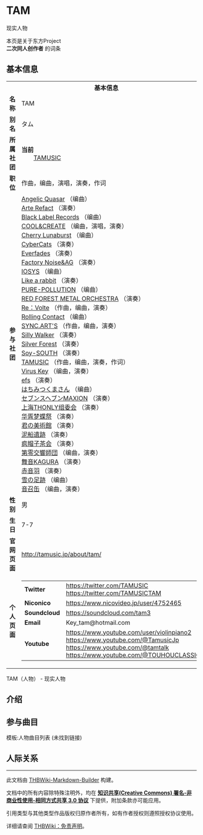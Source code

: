# TAM

<!-- source html: G:\repos\THBWiki-Markdown-Builder\THBWikiMarkdown\Temp\main\b\bd\ns0%3ATAM.html -->

现实人物

本页是关于东方Project  
 **二次同人创作者** 的词条
## 基本信息

<table><tbody><tr><th colspan="3">基本信息</th></tr><tr><td class="label"><b>名称</b></td><td> TAM </td></tr><tr><td class="label"><b>别名</b></td><td>タム</td></tr><tr><td class="label"><b>所属社团</b></td><td><b>当前</b><div style="margin-left:2em;"><a href="./TAMUSIC.md" title="TAMUSIC">TAMUSIC</a></div></td></tr><tr><td class="label"><b>职位</b></td><td>作曲，编曲，演唱，演奏，作词</td></tr><tr><td class="label"><b>参与社团</b></td><td><a href="./Angelic_Quasar.md" title="Angelic Quasar">Angelic Quasar</a> （编曲）<br><a href="./Arte_Refact.md" title="Arte Refact">Arte Refact</a> （演奏）<br><a href="./Black_Label_Records.md" title="Black Label Records">Black Label Records</a> （编曲）<br><a href="./COOL&CREATE.md" title="COOL&amp;CREATE">COOL&amp;CREATE</a> （编曲，演唱，演奏）<br><a href="./Cherry_Lunaburst.md" title="Cherry Lunaburst">Cherry Lunaburst</a> （编曲）<br><a href="./CyberCats.md" title="CyberCats">CyberCats</a> （演奏）<br><a href="./Everfades.md" title="Everfades">Everfades</a> （演奏）<br><a href="./Factory_Noise&AG.md" title="Factory Noise&amp;AG">Factory Noise&amp;AG</a> （演奏）<br><a href="./IOSYS.md" title="IOSYS">IOSYS</a> （编曲）<br><a href="./Like_a_rabbit.md" title="Like a rabbit">Like a rabbit</a> （演奏）<br><a href="./PURE-POLLUTION.md" title="PURE-POLLUTION">PURE-POLLUTION</a> （编曲）<br><a href="./RED_FOREST_METAL_ORCHESTRA.md" title="RED FOREST METAL ORCHESTRA">RED FOREST METAL ORCHESTRA</a> （演奏）<br><a href="./Re：Volte.md" title="Re：Volte">Re：Volte</a> （作曲，编曲，演奏）<br><a href="./Rolling_Contact.md" title="Rolling Contact">Rolling Contact</a> （编曲）<br><a href="./SYNC.ART'S.md" title="SYNC.ART&#39;S">SYNC.ART'S</a> （作曲，编曲，演奏）<br><a href="./Silly_Walker.md" title="Silly Walker">Silly Walker</a> （演奏）<br><a href="./Silver_Forest.md" title="Silver Forest">Silver Forest</a> （演奏）<br><a href="./Soy-SOUTH.md" title="Soy-SOUTH">Soy-SOUTH</a> （演奏）<br><a href="./TAMUSIC.md" title="TAMUSIC">TAMUSIC</a> （作曲，编曲，演奏，作词）<br><a href="./Virus_Key.md" title="Virus Key">Virus Key</a> （编曲，演奏）<br><a href="./efs.md" title="efs">efs</a> （演奏）<br><a href="./はちみつくまさん.md" title="はちみつくまさん">はちみつくまさん</a> （编曲）<br><a href="./セブンスヘブンMAXION.md" title="セブンスヘブンMAXION">セブンスヘブンMAXION</a> （演奏）<br><a href="./上海THONLY组委会.md" title="上海THONLY组委会">上海THONLY组委会</a> （演奏）<br><a href="./华胥梦蝶祭.md" title="华胥梦蝶祭">华胥梦蝶祭</a> （演奏）<br><a href="./君の美術館.md" title="君の美術館">君の美術館</a> （演奏）<br><a href="./泥船遺跡.md" title="泥船遺跡">泥船遺跡</a> （演奏）<br><a href="./疯帽子茶会.md" title="疯帽子茶会">疯帽子茶会</a> （演奏）<br><a href="./第零交響師団.md" title="第零交響師団">第零交響師団</a> （编曲，演奏）<br><a href="./舞音KAGURA.md" title="舞音KAGURA">舞音KAGURA</a> （演奏）<br><a href="./赤音羽.md" title="赤音羽">赤音羽</a> （演奏）<br><a href="./雪の足跡.md" title="雪の足跡">雪の足跡</a> （编曲）<br><a href="./音召缶.md" title="音召缶">音召缶</a> （编曲，演奏）</td></tr><tr><td class="label"><b>性别</b></td><td>男</td></tr><tr><td class="label"><b>生日</b></td><td>7-7</td></tr><tr><td class="label"><b>官网页面</b></td><td><a rel="nofollow" class="external free" href="http://tamusic.jp/about/tam/">http://tamusic.jp/about/tam/</a></td></tr><tr><td class="label"><b>个人页面</b></td><td><table border="0" cellspacing="0" cellpadding="0"><tbody><tr><td><b>Twitter</b></td><td><a rel="nofollow" class="external free" href="https://twitter.com/TAMUSIC">https://twitter.com/TAMUSIC</a><br><a rel="nofollow" class="external free" href="https://twitter.com/TAMUSICTAM">https://twitter.com/TAMUSICTAM</a></td></tr><tr><td><b>Niconico</b></td><td><a rel="nofollow" class="external free" href="https://www.nicovideo.jp/user/4752465">https://www.nicovideo.jp/user/4752465</a></td></tr><tr><td><b>Soundcloud</b></td><td><a rel="nofollow" class="external free" href="https://soundcloud.com/tam3">https://soundcloud.com/tam3</a></td></tr><tr><td><b>Email</b></td><td>Key_tam@hotmail.com</td></tr><tr><td><b>Youtube</b></td><td><a rel="nofollow" class="external free" href="https://www.youtube.com/user/violinpiano2">https://www.youtube.com/user/violinpiano2</a><br><a rel="nofollow" class="external free" href="https://www.youtube.com/@TamusicJp">https://www.youtube.com/@TamusicJp</a><br><a rel="nofollow" class="external free" href="https://www.youtube.com/@tamtalk">https://www.youtube.com/@tamtalk</a><br><a rel="nofollow" class="external free" href="https://www.youtube.com/@TOUHOUCLASSIC">https://www.youtube.com/@TOUHOUCLASSIC</a></td></tr></tbody></table></td></tr></tbody></table>

TAM（人物） - 现实人物
## 介绍
## 参与曲目
  
模板:人物曲目列表 (未找到链接)
  

## 人际关系




---

此文档由 [THBWiki-Markdown-Builder](https://github.com/Delsin-Yu/THBWiki-Markdown-Builder) 构建。

文档中的所有内容除特殊注明外，均在 [**知识共享(Creative Commons) 署名-非商业性使用-相同方式共享 3.0 协议**](https://creativecommons.org/licenses/by-sa/3.0/deed.zh-hans) 下提供，附加条款亦可能应用。

引用类型与其他类型作品版权归原作者所有，如有作者授权则遵照授权协议使用。

详细请查阅 [THBWiki：免责声明](https://thbwiki.cc/THBWiki:%E5%85%8D%E8%B4%A3%E5%A3%B0%E6%98%8E)。

